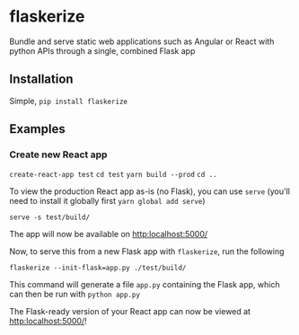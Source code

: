 # flaskerize

Bundle and serve static web applications such as Angular or React with python APIs through a single, combined Flask app

## Installation

Simple, `pip install flaskerize`

## Examples

### Create new React app

`create-react-app test`
`cd test`
`yarn build --prod`
`cd ..`

To view the production React app as-is (no Flask), you can use `serve` (you'll need to install it globally first `yarn global add serve`)

`serve -s test/build/`

The app will now be available on [http:localhost:5000/](http:localhost:5000/)

Now, to serve this from a new Flask app with `flaskerize`, run the following

`flaskerize --init-flask=app.py ./test/build/`

This command will generate a file `app.py` containing the Flask app, which can then be run with `python app.py`

The Flask-ready version of your React app can now be viewed at [http:localhost:5000/](http:localhost:5000/)!
